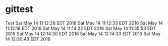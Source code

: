 # gittest
Test
Sat May 14 11:12:28 EDT 2016
Sat May 14 11:12:33 EDT 2016
Sat May 14 11:13:18 EDT 2016
Sat May 14 11:14:22 EDT 2016
Sat May 14 11:35:53 EDT 2016
Sat May 14 12:14:30 EDT 2016
Sat May 14 12:14:33 EDT 2016
Sat May 14 12:30:49 EDT 2016
